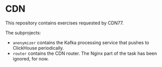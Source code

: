 # CDN

This repository contains exercises requested by CDN77.

The subprojects:

- `anonymizer` contains the Kafka processing service that pushes to ClickHouse periodically.
- `router` contains the CDN router. The Nginx part of the task has been ignored, for now.
